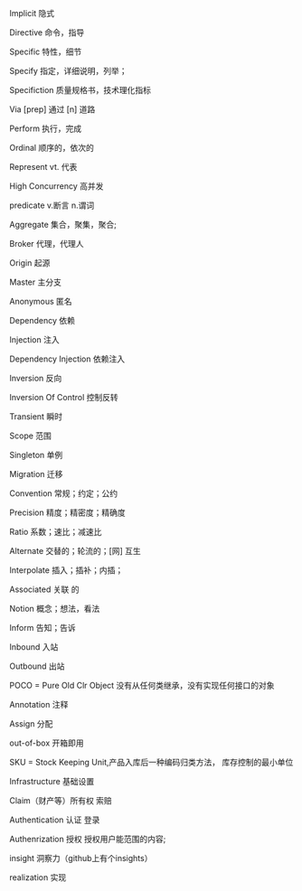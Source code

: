 Implicit 隐式

Directive 命令，指导

Specific 特性，细节

Specify 指定，详细说明，列举；

Specifiction 质量规格书，技术理化指标

Via [prep] 通过 [n] 道路

Perform 执行，完成

Ordinal 顺序的，依次的

Represent vt. 代表

High Concurrency 高并发

predicate v.断言 n.谓词

Aggregate 集合，聚集，聚合;

Broker 代理，代理人

Origin 起源

Master 主分支

Anonymous 匿名

Dependency 依赖

Injection 注入

Dependency Injection 依赖注入

Inversion 反向

Inversion Of Control 控制反转

Transient 瞬时

Scope 范围

Singleton 单例

Migration 迁移

Convention 常规；约定；公约

Precision 精度；精密度；精确度

Ratio 系数；速比；减速比

Alternate 交替的；轮流的；[网] 互生

Interpolate 插入；插补；内插；

Associated 关联 的

Notion 概念；想法，看法

Inform 告知；告诉

Inbound 入站

Outbound 出站

POCO  = Pure Old Clr Object 没有从任何类继承，没有实现任何接口的对象

Annotation 注释

Assign 分配

out-of-box 开箱即用

SKU = Stock Keeping Unit,产品入库后一种编码归类方法， 库存控制的最小单位

Infrastructure 基础设置

Claim（财产等）所有权 索赔

Authentication 认证 登录

Authenrization 授权 授权用户能范围的内容;

insight 洞察力（github上有个insights）

realization 实现
